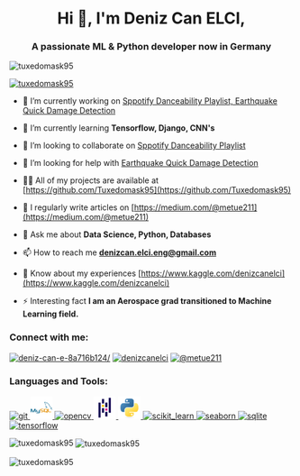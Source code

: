 <h1 align="center">Hi 👋, I'm Deniz Can ELCI,</h1>
<h3 align="center">A passionate ML & Python developer now in Germany</h3>

<p align="left"> <img src="https://komarev.com/ghpvc/?username=tuxedomask95&label=Profile%20views&color=0e75b6&style=flat" alt="tuxedomask95" /> </p>

<p align="left"> <a href="https://github.com/ryo-ma/github-profile-trophy"><img src="https://github-profile-trophy.vercel.app/?username=tuxedomask95" alt="tuxedomask95" /></a> </p>

- 🔭 I’m currently working on [Sppotify Danceability Playlist, Earthquake Quick Damage Detection](https://github.com/Tuxedomask95/spotify_danceability)

- 🌱 I’m currently learning **Tensorflow, Django, CNN's**

- 👯 I’m looking to collaborate on [Sppotify Danceability Playlist](https://github.com/Tuxedomask95/spotify_danceability)

- 🤝 I’m looking for help with [Earthquake Quick Damage Detection](https://github.com/Tuxedomask95/eartquake-quick-damage-detection)

- 👨‍💻 All of my projects are available at [https://github.com/Tuxedomask95](https://github.com/Tuxedomask95)

- 📝 I regularly write articles on [https://medium.com/@metue211](https://medium.com/@metue211)

- 💬 Ask me about **Data Science, Python, Databases**

- 📫 How to reach me **denizcan.elci.eng@gmail.com**

- 📄 Know about my experiences [https://www.kaggle.com/denizcanelci](https://www.kaggle.com/denizcanelci)

- ⚡ Interesting fact **I am an Aerospace grad transitioned to Machine Learning field.**

<h3 align="left">Connect with me:</h3>
<p align="left">
<a href="https://linkedin.com/in/deniz-can-e-8a716b124/" target="blank"><img align="center" src="https://raw.githubusercontent.com/rahuldkjain/github-profile-readme-generator/master/src/images/icons/Social/linked-in-alt.svg" alt="deniz-can-e-8a716b124/" height="30" width="40" /></a>
<a href="https://kaggle.com/denizcanelci" target="blank"><img align="center" src="https://raw.githubusercontent.com/rahuldkjain/github-profile-readme-generator/master/src/images/icons/Social/kaggle.svg" alt="denizcanelci" height="30" width="40" /></a>
<a href="https://medium.com/@metue211" target="blank"><img align="center" src="https://raw.githubusercontent.com/rahuldkjain/github-profile-readme-generator/master/src/images/icons/Social/medium.svg" alt="@metue211" height="30" width="40" /></a>
</p>

<h3 align="left">Languages and Tools:</h3>
<p align="left"> <a href="https://git-scm.com/" target="_blank" rel="noreferrer"> <img src="https://www.vectorlogo.zone/logos/git-scm/git-scm-icon.svg" alt="git" width="40" height="40"/> </a> <a href="https://www.mysql.com/" target="_blank" rel="noreferrer"> <img src="https://raw.githubusercontent.com/devicons/devicon/master/icons/mysql/mysql-original-wordmark.svg" alt="mysql" width="40" height="40"/> </a> <a href="https://opencv.org/" target="_blank" rel="noreferrer"> <img src="https://www.vectorlogo.zone/logos/opencv/opencv-icon.svg" alt="opencv" width="40" height="40"/> </a> <a href="https://pandas.pydata.org/" target="_blank" rel="noreferrer"> <img src="https://raw.githubusercontent.com/devicons/devicon/2ae2a900d2f041da66e950e4d48052658d850630/icons/pandas/pandas-original.svg" alt="pandas" width="40" height="40"/> </a> <a href="https://www.python.org" target="_blank" rel="noreferrer"> <img src="https://raw.githubusercontent.com/devicons/devicon/master/icons/python/python-original.svg" alt="python" width="40" height="40"/> </a> <a href="https://scikit-learn.org/" target="_blank" rel="noreferrer"> <img src="https://upload.wikimedia.org/wikipedia/commons/0/05/Scikit_learn_logo_small.svg" alt="scikit_learn" width="40" height="40"/> </a> <a href="https://seaborn.pydata.org/" target="_blank" rel="noreferrer"> <img src="https://seaborn.pydata.org/_images/logo-mark-lightbg.svg" alt="seaborn" width="40" height="40"/> </a> <a href="https://www.sqlite.org/" target="_blank" rel="noreferrer"> <img src="https://www.vectorlogo.zone/logos/sqlite/sqlite-icon.svg" alt="sqlite" width="40" height="40"/> </a> <a href="https://www.tensorflow.org" target="_blank" rel="noreferrer"> <img src="https://www.vectorlogo.zone/logos/tensorflow/tensorflow-icon.svg" alt="tensorflow" width="40" height="40"/> </a> </p>

<p><img align="left" src="https://github-readme-stats.vercel.app/api/top-langs?username=tuxedomask95&show_icons=true&locale=en&layout=compact" alt="tuxedomask95" /></p>

<p>&nbsp;<img align="center" src="https://github-readme-stats.vercel.app/api?username=tuxedomask95&show_icons=true&locale=en" alt="tuxedomask95" /></p>

<p><img align="center" src="https://github-readme-streak-stats.herokuapp.com/?user=tuxedomask95&" alt="tuxedomask95" /></p>
